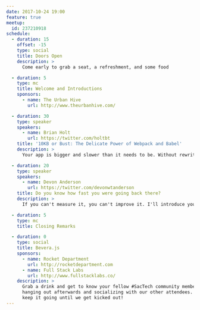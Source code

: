 ```yaml
---
date: 2017-10-24 19:00
feature: true
meetup:
  id: 237210918
schedule:
  - duration: 15
    offset: -15
    type: social
    title: Doors Open
    description: >
      Come early to grab a seat, a refreshment, and some food

  - duration: 5
    type: mc
    title: Welcome and Introductions
    sponsors:
      - name: The Urban Hive
        url: http://www.theurbanhive.com/

  - duration: 30
    type: speaker
    speakers:
      - name: Brian Holt
        url: https://twitter.com/holtbt
    title: '10KB or Bust: The Delicate Power of Webpack and Babel'
    description: >
      Your app is bigger and slower than it needs to be. Without rewriting app code we can squeeze more performance out of your code by tweaking Webpack and Babel. These tools are immensely powerful but it's a delicate dance to get them to play nice. This talk is full of tips and tricks to get you there.

  - duration: 20
    type: speaker
    speakers:
      - name: Devon Anderson
        url: https://twitter.com/devonwtanderson
    title: Do you know how fast you were going back there?
    description: >
      If you can't measure it, you can't improve it. I'll introduce you to the JavaScript Performance API's, and how they can be used to understand the impact your choices have on the performance of your web apps.

  - duration: 5
    type: mc
    title: Closing Remarks

  - duration: 0
    type: social
    title: Bevera.js
    sponsors:
      - name: Rocket Department
        url: http://rocketdepartment.com
      - name: Full Stack Labs
        url: http://www.fullstacklabs.co/
    description: >
      Grab a drink and get to know your fellow #SacTech community members by
      hanging out afterwards and socializing with our other attendees. We'll
      keep it going until we get kicked out!
---
```

